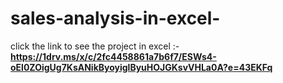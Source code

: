 # sales-analysis-in-excel-

click the link to see the project in excel :- **https://1drv.ms/x/c/2fc4458861a7b6f7/ESWs4-oEl0ZOigUg7KsANikByoyiglByuHOJGKsvVHLa0A?e=43EKFq**
